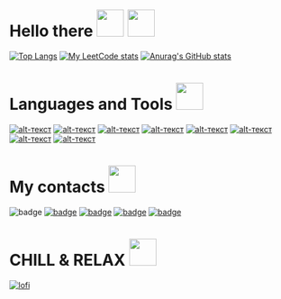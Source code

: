 # Hello there <img src="https://media0.giphy.com/media/g83QHvfoVrDxXbKFfW/giphy.gif?cid=790b76111998e684285edd21bd803a031b6a1ced917a645f&rid=giphy.gif&ct=s" width="48"> <img src="https://media2.giphy.com/media/LBRPBfYRlzIz0sHUDl/giphy.gif?cid=790b761182eb945738ae99f0f1e7d5ea1ac811048cc44494&rid=giphy.gif&ct=s" width="48">
[![Top Langs](https://github-readme-stats.vercel.app/api/top-langs/?username=iliaman1&show_icons=true&theme=dracula)](https://media3.giphy.com/media/vFKqnCdLPNOKc/giphy.gif?cid=790b7611101554a0210164926928e5efc3499efe90eacaef&rid=giphy.gif&ct=g)
[![My LeetCode stats](https://leetcode-stats-six.vercel.app/api?username=iliaman&theme=dark)](https://leetcode.com/iliaman/)
[![Anurag's GitHub stats](https://github-readme-stats.vercel.app/api?username=iliaman1&show_icons=true&theme=dracula)](https://media3.giphy.com/media/vFKqnCdLPNOKc/giphy.gif?cid=790b7611101554a0210164926928e5efc3499efe90eacaef&rid=giphy.gif&ct=g)


<!--<img src="https://raw.githubusercontent.com/iliaman1/iliaman1/output/github-contribution-grid-snake.svg" /> -->

# Languages and Tools <img src="https://cdn-icons-png.flaticon.com/512/1055/1055683.png" width="48">
[![alt-текст](https://camo.githubusercontent.com/01e3cdeea168457e352691bdf62efd0f500d365309914d07c708ea4eb765a437/68747470733a2f2f696d672e736869656c64732e696f2f62616467652f707974686f6e2d2532333337373641422e7376673f267374796c653d666f722d7468652d6261646765266c6f676f3d707974686f6e266c6f676f436f6c6f723d7768697465 "Python")](https://www.python.org/)
[![alt-текст](https://camo.githubusercontent.com/5b0954917b2bba4427bcd394916a0d4835c54a69f3f8e9e6f8b1b475032eb894/68747470733a2f2f696d672e736869656c64732e696f2f62616467652f666c61736b2532302d2532333030302e7376673f267374796c653d666f722d7468652d6261646765266c6f676f3d666c61736b266c6f676f436f6c6f723d7768697465 "Flask")](https://flask.palletsprojects.com/en/2.0.x/#)
[![alt-текст](https://camo.githubusercontent.com/c9d0db0a5c179f2fcf0a460d9b7e75ef516bfdc1e1681bc61f43c9b435bc96a9/68747470733a2f2f696d672e736869656c64732e696f2f62616467652f646a616e676f2532302d2532333039324532302e7376673f267374796c653d666f722d7468652d6261646765266c6f676f3d646a616e676f266c6f676f436f6c6f723d7768697465 "DJango")](https://www.djangoproject.com/)
[![alt-текст](https://camo.githubusercontent.com/20f8a4f1e9c33b1cffb1968cda82ced5b6cd5d6c5a09865eab911724b1917d76/68747470733a2f2f696d672e736869656c64732e696f2f62616467652f6d7973716c2d2532333030662e7376673f267374796c653d666f722d7468652d6261646765266c6f676f3d6d7973716c266c6f676f436f6c6f723d7768697465 "SQL")](https://ru.wikipedia.org/wiki/SQL)
[![alt-текст](https://camo.githubusercontent.com/12a3b782bffea8ddf42250fb195e99f72586e0f965f0d682b49b4387cce846a9/68747470733a2f2f696d672e736869656c64732e696f2f62616467652f4c696e75782d2532334643322e7376673f267374796c653d666f722d7468652d6261646765266c6f676f3d6c696e7578266c6f676f436f6c6f723d7768697465 "Linux")](https://www.linux.org/)
[![alt-текст](https://camo.githubusercontent.com/26a74eef5d23c6d35e75264deb87dab05c7139680356b02f6e0b00f1a494d9a7/68747470733a2f2f696d672e736869656c64732e696f2f62616467652f446f636b65722d2532333234393645442e7376673f267374796c653d666f722d7468652d6261646765266c6f676f3d646f636b6572266c6f676f436f6c6f723d7768697465 "Docker")](https://www.docker.com/)
[![alt-текст](https://camo.githubusercontent.com/5d3b0191832237fcbfc6d4497524e8bb547c6bfc9eafb738d5205c629d202067/68747470733a2f2f696d672e736869656c64732e696f2f62616467652f68746d6c352532302d2532334533344632362e7376673f267374796c653d666f722d7468652d6261646765266c6f676f3d68746d6c35266c6f676f436f6c6f723d7768697465 "HTML")](https://developer.mozilla.org/ru/docs/Web/HTML)
[![alt-текст](https://camo.githubusercontent.com/b430f12ce9355be8c36aecb45e5d77311d156b88b35e4a180df1eac8952e1c3c/68747470733a2f2f696d672e736869656c64732e696f2f62616467652f6a6176617363726970742d2532334637444631452e7376673f267374796c653d666f722d7468652d6261646765266c6f676f3d6a617661736372697074266c6f676f436f6c6f723d626c61636b "JS")](https://developer.mozilla.org/ru/docs/Web/JavaScript)

# My contacts <img src="https://cdn-icons-png.flaticon.com/512/1998/1998087.png" width="48">
![badge](https://img.shields.io/badge/linkedIN-090909?style=social&logo=linkedin)
[![badge](https://img.shields.io/badge/vk-090909?style=social&logo=vk)](https://vk.com/sexyalni_samec)
[![badge](https://img.shields.io/badge/instagram-090909?style=social&logo=instagram)](https://www.instagram.com/postyronium_boy.l10bimi/)
[![badge](https://img.shields.io/badge/telegram-090909?style=social&logo=telegram)](https://t.me/Flashback_Jesus_BOT)
[![badge](https://img.shields.io/badge/leetcode-090909?style=social&logo=leetcode)](https://leetcode.com/iliaman/)



# CHILL & RELAX <img src="https://cdn-icons-png.flaticon.com/512/2394/2394825.png" width="48"> 
<a target="_blank" href="http://www.youtube.com/watch?v=5qap5aO4i9A&amp;ab_channel=LofiGirl"><img src="https://camo.githubusercontent.com/eb30cbef69e32fad2ecf446ec3ec9961f9ae10fb02075bdc60b05962976fa814/68747470733a2f2f6d65646961322e67697068792e636f6d2f6d656469612f4a3350466a526d374c423238772f67697068792e6769663f6369643d373930623736313132333961666431383039343831396261376330373763613666363030373462633137316235313638267269643d67697068792e6769662663743d67" alt="lofi" data-canonical-src="https://media2.giphy.com/media/J3PFjRm7LB28w/giphy.gif?cid=790b7611239afd18094819ba7c077ca6f60074bc171b5168&amp;rid=giphy.gif&amp;ct=g" style="max-width: 100%;"></a>

